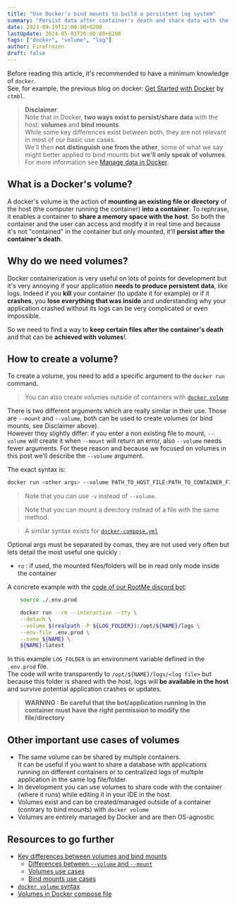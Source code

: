 ```yaml
---
title: "Use Docker's bind mounts to build a persistent log system"
summary: "Persist data after container's death and share data with the host or accross containers through Docker's bind mounts feature"
date: 2023-09-19T12:00:00+0200
lastUpdate: 2024-05-03T20:00:00+0200
tags: ["docker", "volume", "log"]
author: FireFrozen
draft: false
---
```


Before reading this article, it's recommended to have a minimum knowledge of `docker`.  
See, for example, the previous blog on docker: [Get Started with Docker](https://iscsc.fr/posts/short-docker-introduction/) by `ctmbl`.

> **Disclaimer**:  
> Note that in Docker, **two ways exist to persist/share data** with the host: **volumes** and **bind mounts**.  
> While some key differences exist between both, they are not relevant in most of our basic use cases.  
> We'll then **not distinguish one from the other**, some of what we say might better applied to bind mounts but **we'll only speak of volumes**.  
> For more information see [Manage data in Docker](https://docs.docker.com/storage/).

## What is a Docker's volume?

A docker's volume is the action of **mounting an existing file or directory** of the host (the computer running the container) **into a container**. To rephrase, it enables a container to **share a memory space with the host**. So both the container and the user can access and modify it in real time and because it's not "contained" in the container but only mounted, it'll **persist after the container's death**.

## Why do we need volumes?

Docker containerization is very useful on lots of points for development but it's very annoying if your application **needs to produce persistent data**, like logs. Indeed if you **kill** your container (to update it for example) or if it **crashes**, you **lose everything that was inside** and understanding why your application crashed without its logs can be very complicated or even impossible.

So we need to find a way to **keep certain files after the container's death** and that can be **achieved with volumes**!.

## How to create a volume?

To create a volume, you need to add a specific argument to the `docker run` command.

> You can also create volumes outside of containers with [`docker volume`](https://docs.docker.com/storage/volumes/#create-and-manage-volumes)

There is two different arguments which are really similar in their use. Those are `--mount` and `--volume`, both can be used to create volumes (or bind mounts, see Disclaimer above).  
However they slightly differ: if you enter a non existing file to mount, `--volume` will create it when `--mount` will return an error, also `--volume` needs fewer arguments. For these reason and because we focused on volumes in this post we'll describe the `--volume` argument. 

The exact syntax is:
```bash
docker run <other args> --volume PATH_TO_HOST_FILE:PATH_TO_CONTAINER_FILE:<optional args>
```

> Note that you can use `-v` instead of `--volume`.

> Note that you can mount a directory instead of a file with the same method.

> A similar syntax exists for [`docker-compose.yml`](https://docs.docker.com/compose/compose-file/compose-file-v3/#volumes)

Optional args must be separated by comas, they are not used very often but lets detail the most useful one quickly :
- `ro` : if used, the mounted files/folders will be in read only mode inside the container

A concrete example with the [code of our RootMe discord bot](https://github.com/iScsc/RootPythia/blob/2681ca26286ea5063371536e995a5e3cf39734a5/run.sh#L12):
```bash
    source ./.env.prod

    docker run --rm --interactive --tty \
	--detach \
	--volume $(realpath -P ${LOG_FOLDER}):/opt/${NAME}/logs \
	--env-file .env.prod \
	--name ${NAME} \
	${NAME}:latest
```
In this example `LOG_FOLDER` is an environment variable defined in the `.env.prod` file.  
The code will write transparently to `/opt/${NAME}/logs/<log file>` but because this folder is shared with the host, logs will **be available in the host** and survive potential application crashes or updates.

> **WARNING : Be careful that the bot/application running in the container must have the right permission to modify the file/directory**

## Other important use cases of volumes

* The same volume can be shared by multiple containers.  
 It can be useful if you want to share a database with applications running on different containers or to centralized logs of multiple application in the same log file/folder.
* In development you can use volumes to share code with the container (where it runs) while editing it in your IDE in the host.
* Volumes exist and can be created/managed outside of a container (contrary to bind mounts) with `docker volume`
* Volumes are entirely managed by Docker and are then OS-agnostic

## Resources to go further

- [Key differences between volumes and bind mounts](https://docs.docker.com/storage/#volumes)
  - [Differences between `--volume` and `--mount`](https://docs.docker.com/storage/bind-mounts/#differences-between--v-and---mount-behavior)
  - [Volumes use cases](https://docs.docker.com/storage/#good-use-cases-for-volumes)
  - [Bind mounts use cases](https://docs.docker.com/storage/#good-use-cases-for-bind-mounts)
- [`docker volume` syntax](https://docs.docker.com/storage/volumes/#create-and-manage-volumes)
- [Volumes in Docker compose file](https://docs.docker.com/compose/compose-file/compose-file-v3/#volumes)